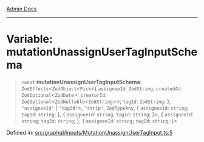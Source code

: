 [Admin Docs](/)

***

# Variable: mutationUnassignUserTagInputSchema

> `const` **mutationUnassignUserTagInputSchema**: `ZodEffects`\<`ZodObject`\<`Pick`\<\{ `assigneeId`: `ZodString`; `createdAt`: `ZodOptional`\<`ZodDate`\>; `creatorId`: `ZodOptional`\<`ZodNullable`\<`ZodString`\>\>; `tagId`: `ZodString`; \}, `"assigneeId"` \| `"tagId"`\>, `"strip"`, `ZodTypeAny`, \{ `assigneeId`: `string`; `tagId`: `string`; \}, \{ `assigneeId`: `string`; `tagId`: `string`; \}\>, \{ `assigneeId`: `string`; `tagId`: `string`; \}, \{ `assigneeId`: `string`; `tagId`: `string`; \}\>

Defined in: [src/graphql/inputs/MutationUnassignUserTagInput.ts:5](https://github.com/Sourya07/talawa-api/blob/2dc82649c98e5346c00cdf926fe1d0bc13ec1544/src/graphql/inputs/MutationUnassignUserTagInput.ts#L5)
